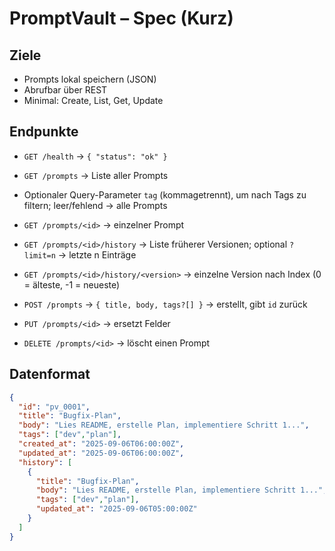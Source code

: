 # PromptVault – Spec (Kurz)

## Ziele
- Prompts lokal speichern (JSON)
- Abrufbar über REST
- Minimal: Create, List, Get, Update

## Endpunkte
- `GET /health` → `{ "status": "ok" }`
- `GET /prompts` → Liste aller Prompts
 - Optionaler Query-Parameter `tag` (kommagetrennt), um nach Tags zu filtern; leer/fehlend → alle Prompts
- `GET /prompts/<id>` → einzelner Prompt

- `GET /prompts/<id>/history` → Liste früherer Versionen; optional `?limit=n` → letzte n Einträge
- `GET /prompts/<id>/history/<version>` → einzelne Version nach Index (0 = älteste, -1 = neueste)
- `POST /prompts` → `{ title, body, tags?[] }` → erstellt, gibt `id` zurück
- `PUT /prompts/<id>` → ersetzt Felder
- `DELETE /prompts/<id>` → löscht einen Prompt

## Datenformat
```json
{
  "id": "pv_0001",
  "title": "Bugfix-Plan",
  "body": "Lies README, erstelle Plan, implementiere Schritt 1...",
  "tags": ["dev","plan"],
  "created_at": "2025-09-06T06:00:00Z",
  "updated_at": "2025-09-06T06:00:00Z",
  "history": [
    {
      "title": "Bugfix-Plan",
      "body": "Lies README, erstelle Plan, implementiere Schritt 1...",
      "tags": ["dev","plan"],
      "updated_at": "2025-09-06T05:00:00Z"
    }
  ]
}
```
